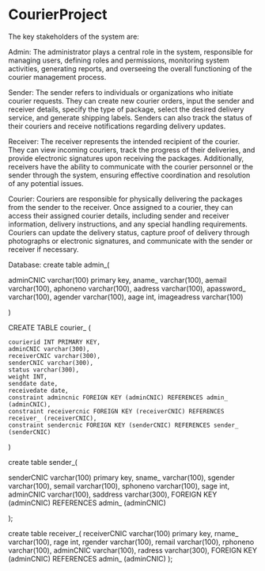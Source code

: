 # CourierProject
The key stakeholders of the system are:

Admin: The administrator plays a central role in the system, responsible for managing users, defining roles and permissions, monitoring system activities, generating reports, and overseeing the overall functioning of the courier management process.

Sender: The sender refers to individuals or organizations who initiate courier requests. They can create new courier orders, input the sender and receiver details, specify the type of package, select the desired delivery service, and generate shipping labels. Senders can also track the status of their couriers and receive notifications regarding delivery updates.

Receiver: The receiver represents the intended recipient of the courier. They can view incoming couriers, track the progress of their deliveries, and provide electronic signatures upon receiving the packages. Additionally, receivers have the ability to communicate with the courier personnel or the sender through the system, ensuring effective coordination and resolution of any potential issues.

Courier: Couriers are responsible for physically delivering the packages from the sender to the receiver. Once assigned to a courier, they can access their assigned courier details, including sender and receiver information, delivery instructions, and any special handling requirements. Couriers can update the delivery status, capture proof of delivery through photographs or electronic signatures, and communicate with the sender or receiver if necessary.

Database: 
        create table admin_(

adminCNIC varchar(100) primary key,
aname_ varchar(100),
aemail varchar(100),
aphoneno varchar(100),
aadress varchar(100),
apassword_ varchar(100),
agender varchar(100),
aage int,
imageadress varchar(100)

)



CREATE TABLE courier_ (


    courierid INT PRIMARY KEY,
    adminCNIC varchar(300),
    receiverCNIC varchar(300),
    senderCNIC varchar(300),
    status varchar(300),
    weight INT,
    senddate date,
    receivedate date,
    constraint admincnic FOREIGN KEY (adminCNIC) REFERENCES admin_ (adminCNIC),
    constraint receivercnic FOREIGN KEY (receiverCNIC) REFERENCES receiver_ (receiverCNIC),
    constraint sendercnic FOREIGN KEY (senderCNIC) REFERENCES sender_ (senderCNIC)


)



create table sender_(

senderCNIC varchar(100) primary key,
sname_ varchar(100),
sgender varchar(100),
semail varchar(100),
sphoneno varchar(100),
sage int,
adminCNIC varchar(100),
saddress varchar(300),
FOREIGN KEY (adminCNIC) REFERENCES admin_ (adminCNIC)

);

create table receiver_(
receiverCNIC varchar(100) primary key,
rname_ varchar(100),
rage int,
rgender varchar(100),
remail varchar(100),
rphoneno varchar(100),
adminCNIC varchar(100),
radress varchar(300),
FOREIGN KEY (adminCNIC) REFERENCES admin_ (adminCNIC)
);
        
